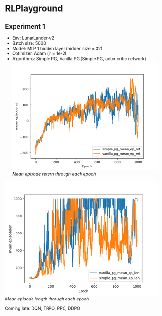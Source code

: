 # RLPlayground
## Experiment 1
- Env: LunarLander-v2
- Batch size: 5000
- Model: MLP 1 hidden layer (hidden size = 32)
- Optimizer: Adam (lr = 1e-2)
- Algorithms: Simple PG, Vanilla PG (Simple PG, actor critic network)
![Mean episode return through each epoch](./experiments/exp_1/ret.png)   
*Mean episode return through each epoch*   

![Mean episode length through each epoch](./experiments/exp_1/len.png)   
*Mean episode length through each epoch*   

Coming late: DQN, TRPO, PPO, DDPO
